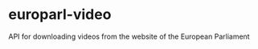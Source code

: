 europarl-video
==============

API for downloading videos from the website of the European Parliament
